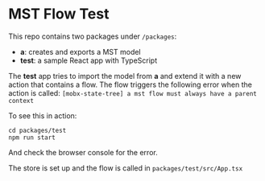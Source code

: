 # MST Flow Test

This repo contains two packages under `/packages`:

- **a**: creates and exports a MST model
- **test**: a sample React app with TypeScript

The **test** app tries to import the model from **a** and extend it with a new action that contains a flow.
The flow triggers the following error when the action is called:
`[mobx-state-tree] a mst flow must always have a parent context`

To see this in action:
```
cd packages/test
npm run start
```

And check the browser console for the error.

The store is set up and the flow is called in `packages/test/src/App.tsx`